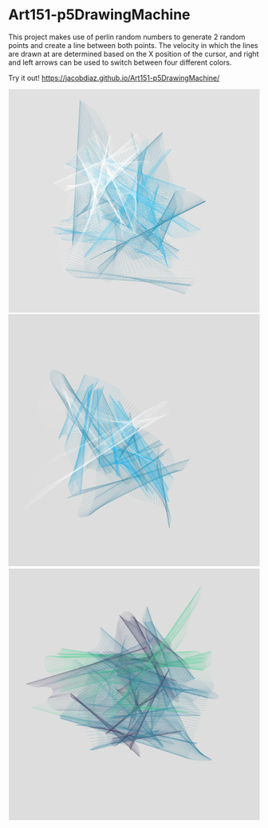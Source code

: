 # Art151-p5DrawingMachine

This project makes use of perlin random numbers to generate 2 random points and create a line between both points. The velocity in which the lines are drawn at are determined based on the X position of the cursor, and right and left arrows can be used to switch between four different colors. 

Try it out! https://jacobdiaz.github.io/Art151-p5DrawingMachine/

![](images/Screen%20Shot%202020-03-10%20at%209.11.13%20AM.png)
![](images/Screen%20Shot%202020-03-10%20at%201.24.42%20AM.png)
![](images/Screen%20Shot%202020-03-10%20at%201.18.15%20AM.png)
